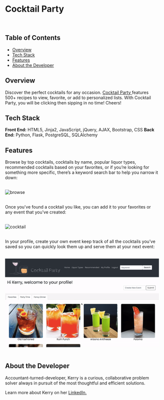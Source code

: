 ﻿# Cocktail Party
<br>

## Table of Contents

* [Overview](#overview)
* [Tech Stack](#tech-stack)
* [Features](#features)
* [About the Developer](#developer)
 
## <a name="overview"></a>Overview
Discover the perfect cocktails for any occasion. <a href="www.cocktailparty.fun">Cocktail Party </a>features 500+ recipes to view, favorite, or add to personalized lists. With Cocktail Party, you will be clicking then sipping in no time! Cheers!
<br>

## <a name="tech-stack"></a>Tech Stack
__Front End:__ HTML5, Jinja2, JavaScript, jQuery, AJAX, Bootstrap, CSS
__Back End:__ Python, Flask, PostgreSQL, SQLAlchemy
<br/>

## <a name="features"></a>Features

Browse by top cocktails, cocktails by name, popular liquor types, recommended cocktails based on your favorites, or if you’re looking for something more specific, there’s a keyword search bar to help you narrow it down:
<br><br>

![browse](/static/videos/browse.gif)
<br/><br/>

Once you've found a cocktail you like, you can add it to your favorites or any event that you've created:
<br><br>

![cocktail](/static/videos/cocktail.gif)
<br/><br/>

In your profile, create your own event keep track of all the cocktails you’ve saved so you can quickly look them up and serve them at your next event:
<br><br>

![profile](/static/videos/profile.gif)
<br><br>

## <a name="developer"></a>About the Developer

Accountant-turned-developer, Kerry is a curious, collaborative problem solver always in pursuit of the most thoughtful and efficient solutions. 

Learn more about Kerry on her <a href="https://www.linkedin.com/in/kerrylam/">LinkedIn.</a>
